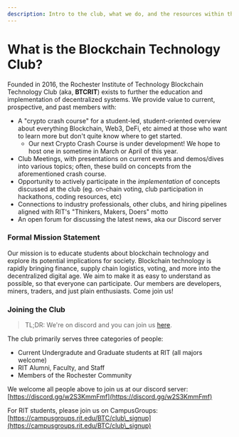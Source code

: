 ```yaml
---
description: Intro to the club, what we do, and the resources within this wiki
---
```


# What is the Blockchain Technology Club?

Founded in 2016, the Rochester Institute of Technology Blockchain Technology Club (aka, **BTCRIT**) exists to further the education and implementation of decentralized systems. We provide value to current, prospective, and past members with:

* A "crypto crash course" for a student-led, student-oriented overview about everything Blockchain, Web3, DeFi, etc aimed at those who want to learn more but don't quite know where to get started.&#x20;
  * Our next Crypto Crash Course is under development! We hope to host one in sometime in March or April of this year.&#x20;
* Club Meetings, with presentations on current events and demos/dives into various topics; often, these build on concepts from the aforementioned crash course.
* Opportunity to actively participate in the _implementation_ of concepts discussed at the club (eg. on-chain voting, club participation in hackathons, coding resources, etc)
* Connections to industry professionals, other clubs, and hiring pipelines aligned with RIT's "Thinkers, Makers, Doers" motto
* An open forum for discussing the latest news, aka our Discord server

### Formal Mission Statement

Our mission is to educate students about blockchain technology and explore its potential implications for society. Blockchain technology is rapidly bringing finance, supply chain logistics, voting, and more into the decentralized digital age. We aim to make it as easy to understand as possible, so that everyone can participate. Our members are developers, miners, traders, and just plain enthusiasts. Come join us!

### Joining the Club

> TL;DR: We're on discord and you can join us [here](https://discord.gg/w2S3KmmFmf).

The club primarily serves three categories of people:

* Current Undergradute and Graduate students at RIT (all majors welcome)
* RIT Alumni, Faculty, and Staff
* Members of the Rochester Community

We welcome all people above to join us at our discord server: [https://discord.gg/w2S3KmmFmf](https://discord.gg/w2S3KmmFmf)

For RIT students, please join us on CampusGroups: [https://campusgroups.rit.edu/BTC/club\_signup](https://campusgroups.rit.edu/BTC/club\_signup)

